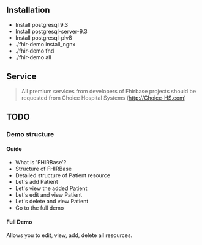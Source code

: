 ## Installation

* Install postgresql 9.3
* Install postgresql-server-9.3
* Install postgresql-plv8
* ./fhir-demo install_ngnx
* ./fhir-demo fnd
* ./fhir-demo all

## Service

> All premium services from developers of Fhirbase projects 
> should be requested from Choice Hospital Systems (http://Choice-HS.com)


## TODO
### Demo structure

#### Guide
* What is 'FHIRBase'?
* Structure of FHIRBase
* Detailed structure of Patient resource
* Let's add Patient
* Let's view the added Patient
* Let's edit and view Patient
* Let's delete and view Patient
* Go to the full demo

#### Full Demo
Allows you to edit, view, add, delete all resources.

